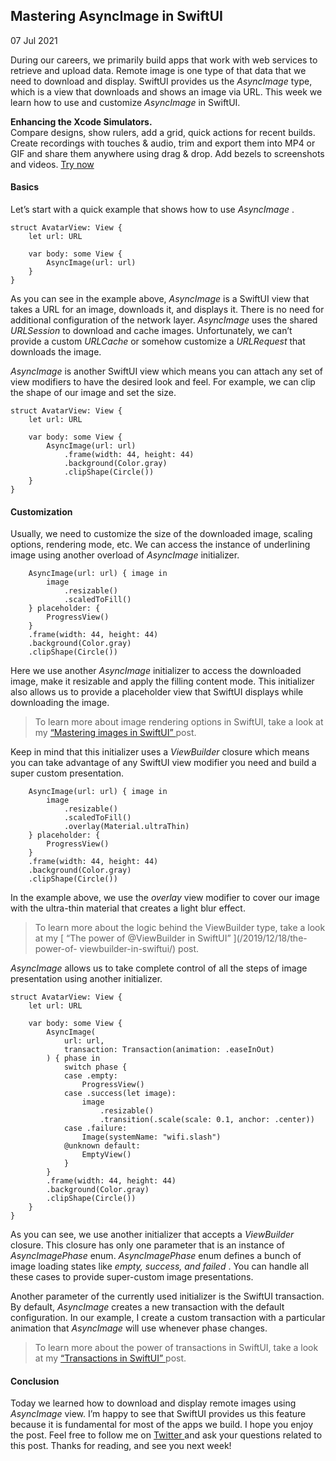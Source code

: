 ##  Mastering AsyncImage in SwiftUI

07 Jul 2021

During our careers, we primarily build apps that work with web services to
retrieve and upload data. Remote image is one type of that data that we need
to download and display. SwiftUI provides us the _AsyncImage_ type, which is a
view that downloads and shows an image via URL. This week we learn how to use
and customize _AsyncImage_ in SwiftUI.

**Enhancing the Xcode Simulators.**  
Compare designs, show rulers, add a grid, quick actions for recent builds.
Create recordings with touches & audio, trim and export them into MP4 or GIF
and share them anywhere using drag & drop. Add bezels to screenshots and
videos. [ Try now ](https://gumroad.com/a/931293139/ftvbh)

####  Basics

Let’s start with a quick example that shows how to use _AsyncImage_ .

    
    
    struct AvatarView: View {
        let url: URL
    
        var body: some View {
            AsyncImage(url: url)
        }
    }
    

As you can see in the example above, _AsyncImage_ is a SwiftUI view that takes
a URL for an image, downloads it, and displays it. There is no need for
additional configuration of the network layer. _AsyncImage_ uses the shared
_URLSession_ to download and cache images. Unfortunately, we can’t provide a
custom _URLCache_ or somehow customize a _URLRequest_ that downloads the
image.

_AsyncImage_ is another SwiftUI view which means you can attach any set of
view modifiers to have the desired look and feel. For example, we can clip the
shape of our image and set the size.

    
    
    struct AvatarView: View {
        let url: URL
    
        var body: some View {
            AsyncImage(url: url)
                .frame(width: 44, height: 44)
                .background(Color.gray)
                .clipShape(Circle())
        }
    }
    

####  Customization

Usually, we need to customize the size of the downloaded image, scaling
options, rendering mode, etc. We can access the instance of underlining image
using another overload of _AsyncImage_ initializer.

    
    
        AsyncImage(url: url) { image in
            image
                .resizable()
                .scaledToFill()
        } placeholder: {
            ProgressView()
        }
        .frame(width: 44, height: 44)
        .background(Color.gray)
        .clipShape(Circle())
    

Here we use another _AsyncImage_ initializer to access the downloaded image,
make it resizable and apply the filling content mode. This initializer also
allows us to provide a placeholder view that SwiftUI displays while
downloading the image.

> To learn more about image rendering options in SwiftUI, take a look at my [
> “Mastering images in SwiftUI” ](/2020/05/27/mastering-images-in-swiftui/)
> post.

Keep in mind that this initializer uses a _ViewBuilder_ closure which means
you can take advantage of any SwiftUI view modifier you need and build a super
custom presentation.

    
    
        AsyncImage(url: url) { image in
            image
                .resizable()
                .scaledToFill()
                .overlay(Material.ultraThin)
        } placeholder: {
            ProgressView()
        }
        .frame(width: 44, height: 44)
        .background(Color.gray)
        .clipShape(Circle())
    

In the example above, we use the _overlay_ view modifier to cover our image
with the ultra-thin material that creates a light blur effect.

> To learn more about the logic behind the ViewBuilder type, take a look at my
> [ “The power of @ViewBuilder in SwiftUI” ](/2019/12/18/the-power-of-
> viewbuilder-in-swiftui/) post.

_AsyncImage_ allows us to take complete control of all the steps of image
presentation using another initializer.

    
    
    struct AvatarView: View {
        let url: URL
    
        var body: some View {
            AsyncImage(
                url: url,
                transaction: Transaction(animation: .easeInOut)
            ) { phase in
                switch phase {
                case .empty:
                    ProgressView()
                case .success(let image):
                    image
                        .resizable()
                        .transition(.scale(scale: 0.1, anchor: .center))
                case .failure:
                    Image(systemName: "wifi.slash")
                @unknown default:
                    EmptyView()
                }
            }
            .frame(width: 44, height: 44)
            .background(Color.gray)
            .clipShape(Circle())
        }
    }
    

As you can see, we use another initializer that accepts a _ViewBuilder_
closure. This closure has only one parameter that is an instance of
_AsyncImagePhase_ enum. _AsyncImagePhase_ enum defines a bunch of image
loading states like _empty, success, and failed_ . You can handle all these
cases to provide super-custom image presentations.

Another parameter of the currently used initializer is the SwiftUI
transaction. By default, _AsyncImage_ creates a new transaction with the
default configuration. In our example, I create a custom transaction with a
particular animation that _AsyncImage_ will use whenever phase changes.

> To learn more about the power of transactions in SwiftUI, take a look at my
> [ “Transactions in SwiftUI” ](/2020/10/07/transactions-in-swiftui/) post.

####  Conclusion

Today we learned how to download and display remote images using _AsyncImage_
view. I’m happy to see that SwiftUI provides us this feature because it is
fundamental for most of the apps we build. I hope you enjoy the post. Feel
free to follow me on [ Twitter ](https://twitter.com/mecid) and ask your
questions related to this post. Thanks for reading, and see you next week!

